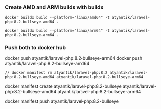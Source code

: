 ### Create AMD and ARM builds with buildx
```
docker buildx build --platform="linux/amd64" -t atyantik/laravel-php:8.2-bullseye-amd64 .
```  

```
docker buildx build --platform="linux/arm64" -t atyantik/laravel-php:8.2-bullseye-arm64 .
```  

### Push both to docker hub
docker push atyantik/laravel-php:8.2-bullseye-arm64
docker push atyantik/laravel-php:8.2-bullseye-amd64


`// docker manifest rm atyantik/laravel-php:8.2 atyantik/laravel-php:8.2-bullseye-amd64 atyantik/laravel-php:8.2-bullseye-arm64`

docker manifest create atyantik/laravel-php:8.2-bullseye atyantik/laravel-php:8.2-bullseye-amd64 atyantik/laravel-php:8.2-bullseye-arm64

docker manifest push atyantik/laravel-php:8.2-bullseye

